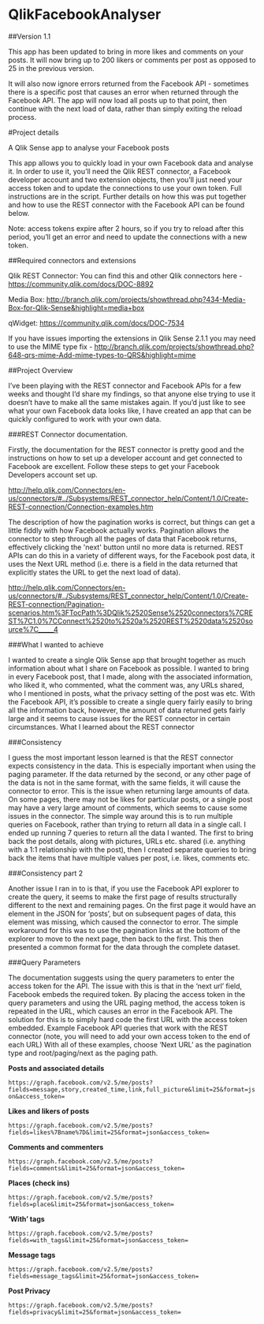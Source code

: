 # QlikFacebookAnalyser

##Version 1.1

This app has been updated to bring in more likes and comments on your posts. It will now bring up to 200 likers or comments per post as opposed to 25
in the previous version.

It will also now ignore errors returned from the Facebook API - sometimes there is a specific post that causes an error when returned through the Facebook API. The
app will now load all posts up to that point, then continue with the next load of data, rather than simply exiting the reload process.

#Project details

A Qlik Sense app to analyse your Facebook posts

This app allows you to quickly load in your own Facebook data and analyse it. In order to use it, you’ll need the Qlik REST connector, a Facebook developer account and two extension objects, then you’ll just need your access token and to update the connections to use your own token. Full instructions are in the script. Further details on how this was put together and how to use the REST connector with the Facebook API can be found below.

Note: access tokens expire after 2 hours, so if you try to reload after this period, you’ll get an error and need to update the connections with a new token.

##Required connectors and extensions

Qlik REST Connector: You can find this and other Qlik connectors here - https://community.qlik.com/docs/DOC-8892

Media Box: http://branch.qlik.com/projects/showthread.php?434-Media-Box-for-Qlik-Sense&highlight=media+box 

qWidget: https://community.qlik.com/docs/DOC-7534

If you have issues importing the extensions in Qlik Sense 2.1.1 you may need to use the MIME type fix - http://branch.qlik.com/projects/showthread.php?648-qrs-mime-Add-mime-types-to-QRS&highlight=mime

##Project Overview

I’ve been playing with the REST connector and Facebook APIs for a few weeks and thought I’d share my findings, so that anyone else trying to use it doesn’t have to make all the same mistakes again. If you’d just like to see what your own Facebook data looks like, I have created an app that can be quickly configured to work with your own data.

###REST Connector documentation.

Firstly, the documentation for the REST connector is pretty good and the instructions on how to set up a developer account and get connected to Facebook are excellent. Follow these steps to get your Facebook Developers account set up.

http://help.qlik.com/Connectors/en-us/connectors/#../Subsystems/REST_connector_help/Content/1.0/Create-REST-connection/Connection-examples.htm

The description of how the pagination works is correct, but things can get a little fiddly with how Facebook actually works. Pagination allows the connector to step through all the pages of data that Facebook returns, effectively clicking the 'next' button until no more data is returned. REST APIs can do this in a variety of different ways, for the Facebook post data, it uses the Next URL method (i.e. there is a field in the data returned that explicitly states the URL to get the next load of data).

http://help.qlik.com/Connectors/en-us/connectors/#../Subsystems/REST_connector_help/Content/1.0/Create-REST-connection/Pagination-scenarios.htm%3FTocPath%3DQlik%2520Sense%2520connectors%7CREST%7C1.0%7CConnect%2520to%2520a%2520REST%2520data%2520source%7C_____4

###What I wanted to achieve

I wanted to create a single Qlik Sense app that brought together as much information about what I share on Facebook as possible. I wanted to bring in every Facebook post, that I made, along with the associated information, who liked it, who commented, what the comment was, any URLs shared, who I mentioned in posts, what the privacy setting of the post was etc.
With the Facebook API, it’s possible to create a single query fairly easily to bring all the information back, however, the amount of data returned gets fairly large and it seems to cause issues for the REST connector in certain circumstances.
What I learned about the REST connector

###Consistency

I guess the most important lesson learned is that the REST connector expects consistency in the data. This is especially important when using the paging parameter. If the data returned by the second, or any other page of the data is not in the same format, with the same fields, it will cause the connector to error.
This is the issue when returning large amounts of data. On some pages, there may not be likes for particular posts, or a single post may have a very large amount of comments, which seems to cause some issues in the connector. The simple way around this is to run multiple queries on Facebook, rather than trying to return all data in a single call.
I ended up running 7 queries to return all the data I wanted. The first to bring back the post details, along with pictures, URLs etc. shared (i.e. anything with a 1:1 relationship with the post), then I created separate queries to bring back the items that have multiple values per post, i.e. likes, comments etc.

###Consistency part 2

Another issue I ran in to is that, if you use the Facebook API explorer to create the query, it seems to make the first page of results structurally different to the next and remaining pages. On the first page it would have an element in the JSON for ‘posts’, but on subsequent pages of data, this element was missing, which caused the connector to error.
The simple workaround for this was to use the pagination links at the bottom of the explorer to move to the next page, then back to the first. This then presented a common format for the data through the complete dataset.

###Query Parameters

The documentation suggests using the query parameters to enter the access token for the API. The issue with this is that in the ‘next url’ field, Facebook embeds the required token. By placing the access token in the query parameters and using the URL paging method, the access token is repeated in the URL, which causes an error in the Facebook API. The solution for this is to simply hard code the first URL with the access token embedded.
Example Facebook API queries that work with the REST connector (note, you will need to add your own access token to the end of each URL)
With all of these examples, choose ‘Next URL’ as the pagination type and root/paging/next as the paging path.

**Posts and associated details**

`https://graph.facebook.com/v2.5/me/posts?fields=message,story,created_time,link,full_picture&limit=25&format=json&access_token=`

**Likes and likers of posts**

`https://graph.facebook.com/v2.5/me/posts?fields=likes%7Bname%7D&limit=25&format=json&access_token=`

**Comments and commenters**

`https://graph.facebook.com/v2.5/me/posts?fields=comments&limit=25&format=json&access_token=`

**Places (check ins)**

`https://graph.facebook.com/v2.5/me/posts?fields=place&limit=25&format=json&access_token=`

**‘With’ tags**

`https://graph.facebook.com/v2.5/me/posts?fields=with_tags&limit=25&format=json&access_token=`

**Message tags**

`https://graph.facebook.com/v2.5/me/posts?fields=message_tags&limit=25&format=json&access_token=`

**Post Privacy**

`https://graph.facebook.com/v2.5/me/posts?fields=privacy&limit=25&format=json&access_token=`

